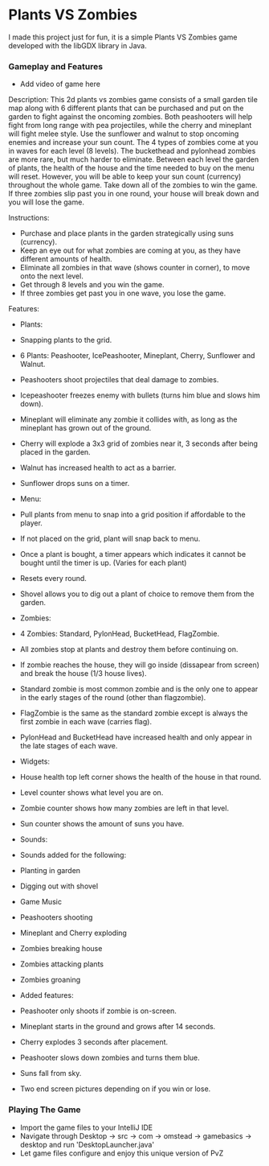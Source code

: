 # Plants VS Zombies


I made this project just for fun, it is a simple Plants VS Zombies game developed with the libGDX library in Java.

### Gameplay and Features
- Add video of game here

Description: This 2d plants vs zombies game consists of a small garden tile map along with 6 different plants that can be purchased and put on the garden
to fight against the oncoming zombies. Both peashooters will help fight from long range with pea projectiles, while the cherry and mineplant will fight 
melee style. Use the sunflower and walnut to stop oncoming enemies and increase your sun count. The 4 types of zombies come at you in waves for each level
(8 levels). The buckethead and pylonhead zombies are more rare, but much harder to eliminate. Between each level the garden of plants, the health of the house
and the time needed to buy on the menu will reset. However, you will be able to keep your sun count (currency) throughout the whole game. Take down all of the
zombies to win the game. If three zombies slip past you in one round, your house will break down and you will lose the game.

Instructions:
- Purchase and place plants in the garden strategically using suns (currency).
- Keep an eye out for what zombies are coming at you, as they have different amounts of health.
- Eliminate all zombies in that wave (shows counter in corner), to move onto the next level.
- Get through 8 levels and you win the game.
- If three zombies get past you in one wave, you lose the game.

Features:
- Plants:
- Snapping plants to the grid.
- 6 Plants: Peashooter, IcePeashooter, Mineplant, Cherry, Sunflower and Walnut.
- Peashooters shoot projectiles that deal damage to zombies.
- Icepeashooter freezes enemy with bullets (turns him blue and slows him down).
- Mineplant will eliminate any zombie it collides with, as long as the mineplant has grown out of the ground.
- Cherry will explode a 3x3 grid of zombies near it, 3 seconds after being placed in the garden.
- Walnut has increased health to act as a barrier.
- Sunflower drops suns on a timer.

- Menu:
- Pull plants from menu to snap into a grid position if affordable to the player.
- If not placed on the grid, plant will snap back to menu.
- Once a plant is bought, a timer appears which indicates it cannot be bought until the timer is up. (Varies for each plant)
- Resets every round.
- Shovel allows you to dig out a plant of choice to remove them from the garden.

- Zombies:
- 4 Zombies: Standard, PylonHead, BucketHead, FlagZombie.
- All zombies stop at plants and destroy them before continuing on.
- If zombie reaches the house, they will go inside (dissapear from screen) and break the house (1/3 house lives).
- Standard zombie is most common zombie and is the only one to appear in the early stages of the round (other than flagzombie).
- FlagZombie is the same as the standard zombie except is always the first zombie in each wave (carries flag).
- PylonHead and BucketHead have increased health and only appear in the late stages of each wave.

- Widgets:
- House health top left corner shows the health of the house in that round.
- Level counter shows what level you are on.
- Zombie counter shows how many zombies are left in that level.
- Sun counter shows the amount of suns you have.

- Sounds:
- Sounds added for the following:
- Planting in garden
- Digging out with shovel
- Game Music
- Peashooters shooting
- Mineplant and Cherry exploding
- Zombies breaking house
- Zombies attacking plants
- Zombies groaning

- Added features:
- Peashooter only shoots if zombie is on-screen.
- Mineplant starts in the ground and grows after 14 seconds.
- Cherry explodes 3 seconds after placement.
- Peashooter slows down zombies and turns them blue.
- Suns fall from sky.
- Two end screen pictures depending on if you win or lose.


### Playing The Game
- Import the game files to your IntelliJ IDE
- Navigate through Desktop -> src -> com -> omstead -> gamebasics -> desktop and run 'DesktopLauncher.java'
- Let game files configure and enjoy this unique version of PvZ
